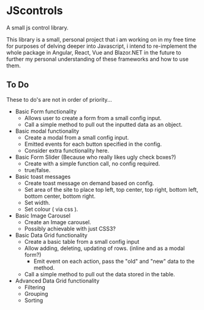 # JScontrols
A small js control library.

This library is a small, personal project that i am working on in my free time for purposes of delving deeper into Javascript, i intend to re-implement the whole package in Angular, React, Vue and Blazor.NET in the future to further my personal understanding of these frameworks and how to use them.

## To Do
These to do's are not in order of priority...
* Basic Form functionality
  * Allows user to create a form from a small config input.
  * Call a simple method to pull out the inputted data as an object.
* Basic modal functionality
  * Create a modal from a small config input.
  * Emitted events for each button specified in the config.
  * Consider extra functionality here.
* Basic Form Slider (Because who really likes ugly check boxes?)
  * Create with a simple function call, no config required.
  * true/false.
* Basic toast messages
  * Create toast message on demand based on config.
  * Set area of the site to place top left, top center, top right, bottom left, bottom center, bottom right.
  * Set width.
  * Set colour ( via css ).
* Basic Image Carousel 
  * Create an Image carousel.
  * Possibly achievable with just CSS3?
* Basic Data Grid functionality
  * Create a basic table from a small config input
  * Allow adding, deleting, updating of rows. (inline and as a modal form?)
    * Emit event on each action, pass the "old" and "new" data to the method.
  * Call a simple method to pull out the data stored in the table.
* Advanced Data Grid functionality
  * Filtering
  * Grouping
  * Sorting
